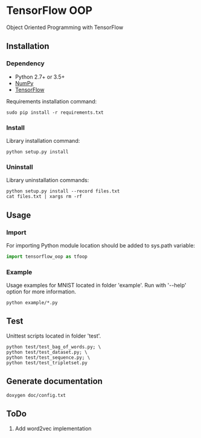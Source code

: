# TensorFlow OOP
Object Oriented Programming with TensorFlow

## Installation

### Dependency
* Python 2.7+ or 3.5+
* [NumPy](https://github.com/numpy/numpy)
* [TensorFlow](https://github.com/tensorflow/tensorflow)

Requirements installation command:
```
sudo pip install -r requirements.txt
```

### Install
Library installation command:
```
python setup.py install
```

### Uninstall
Library uninstallation commands:
```
python setup.py install --record files.txt
cat files.txt | xargs rm -rf
```

## Usage

### Import
For importing Python module location should be added to sys.path variable:
```python
import tensorflow_oop as tfoop
```

### Example
Usage examples for MNIST located in folder 'example'. Run with '--help' option for more information.
```
python example/*.py
```

## Test
Unittest scripts located in folder 'test'.
```
python test/test_bag_of_words.py; \
python test/test_dataset.py; \
python test/test_sequence.py; \
python test/test_tripletset.py
```

## Generate documentation
```
doxygen doc/config.txt
```

## ToDo
1. Add word2vec implementation